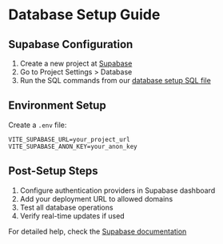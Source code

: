 # Database Setup Guide

## Supabase Configuration

1. Create a new project at [Supabase](https://supabase.com)
2. Go to Project Settings > Database
3. Run the SQL commands from our [database setup SQL file](../supabase/schema.sql)

## Environment Setup

Create a `.env` file:
```env
VITE_SUPABASE_URL=your_project_url
VITE_SUPABASE_ANON_KEY=your_anon_key
```

## Post-Setup Steps

1. Configure authentication providers in Supabase dashboard
2. Add your deployment URL to allowed domains
3. Test all database operations
4. Verify real-time updates if used

For detailed help, check the [Supabase documentation](https://supabase.com/docs)